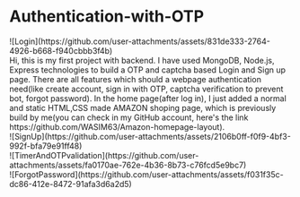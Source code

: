 # Authentication-with-OTP
<div width='400px'>![Login](https://github.com/user-attachments/assets/831de333-2764-4926-b668-f940cbbb3f4b)</div>
Hi, this is my first project with backend. I have used MongoDB, Node.js, Express technologies to build a OTP and captcha based Login and Sign up page. There are all features which should a webpage authentication need(like create account, sign in with OTP, captcha verification to prevent bot, forgot password).
In the home page(after log in), I just added a normal and static HTML,CSS made AMAZON shoping page, which is previously build by me(you can check in my GitHub account, here's the link <a>https://github.com/WASIM63/Amazon-homepage-layout</a>).
<div width='400px'>![SignUp](https://github.com/user-attachments/assets/2106b0ff-f0f9-4bf3-992f-bfa79e91ff48)</div>
<div width='400px'>![TimerAndOTPvalidation](https://github.com/user-attachments/assets/fa0170ae-762e-4b36-8b73-c76fcd5e9bc7)</div>
<div width='400px'>![ForgotPassword](https://github.com/user-attachments/assets/f031f35c-dc86-412e-8472-91afa3d6a2d5)</div>
